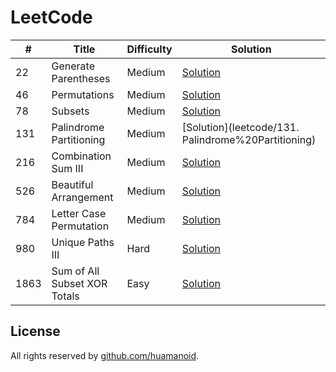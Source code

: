 # LeetCode

\# | Title | Difficulty | Solution
---|---|---|---
22 | Generate Parentheses | Medium | [Solution](leetcode/22.%20Generate%20Parentheses)
46 | Permutations | Medium | [Solution](leetcode/46.%20Permutations)
78 | Subsets | Medium | [Solution](leetcode/78.%20Subsets)
131 |  Palindrome Partitioning  | Medium | [Solution](leetcode/131. Palindrome%20Partitioning)
216 | Combination Sum III | Medium | [Solution](leetcode/216.%20Combination%20Sum%20III)
526 | Beautiful Arrangement | Medium | [Solution](leetcode/526.%20Beautiful%20Arrangement)
784 | Letter Case Permutation | Medium | [Solution](leetcode/784.%20Letter%20Case%20Permutation)
980 | Unique Paths III | Hard | [Solution](leetcode/980.%20Unique%20Paths%20III)
1863 | Sum of All Subset XOR Totals | Easy | [Solution](leetcode/1863.%20Sum%20of%20All%20Subset%20XOR%20Totals)


## License

All rights reserved by [github.com/huamanoid](https://github.com/huamanoid).
